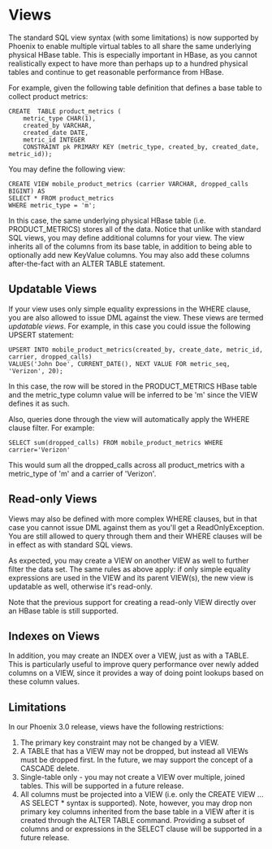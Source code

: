 # Views
The standard SQL view syntax (with some limitations) is now supported by Phoenix to enable multiple virtual tables to all share the same underlying physical HBase table. This is especially important in HBase, as you cannot realistically expect to have more than perhaps up to a hundred physical tables and continue to get reasonable performance from HBase.

For example, given the following table definition that defines a base table to collect product metrics:

    CREATE  TABLE product_metrics (
        metric_type CHAR(1),
        created_by VARCHAR, 
        created_date DATE, 
        metric_id INTEGER
        CONSTRAINT pk PRIMARY KEY (metric_type, created_by, created_date, metric_id));

You may define the following view:

    CREATE VIEW mobile_product_metrics (carrier VARCHAR, dropped_calls BIGINT) AS
    SELECT * FROM product_metrics
    WHERE metric_type = 'm';
In this case, the same underlying physical HBase table (i.e. PRODUCT_METRICS) stores all of the data.
Notice that unlike with standard SQL views, you may define additional columns for your view. The view inherits all of the columns from its base table, in addition to being able to optionally add new KeyValue columns. You may also add these columns after-the-fact with an ALTER TABLE statement. 

## Updatable Views
If your view uses only simple equality expressions in the WHERE clause, you are also allowed to issue DML against the view. These views are termed *updatable views*. For example, in this case you could issue the following UPSERT statement:

    UPSERT INTO mobile_product_metrics(created_by, create_date, metric_id, carrier, dropped_calls)
    VALUES('John Doe', CURRENT_DATE(), NEXT VALUE FOR metric_seq, 'Verizon', 20);

In this case, the row will be stored in the PRODUCT_METRICS HBase table and the metric_type column value will be inferred to be 'm' since the VIEW defines it as such.

Also, queries done through the view will automatically apply the WHERE clause filter. For example:

    SELECT sum(dropped_calls) FROM mobile_product_metrics WHERE carrier='Verizon'

This would sum all the dropped_calls across all product_metrics with a metric_type of 'm' and a carrier of 'Verizon'.

## Read-only Views
Views may also be defined with more complex WHERE clauses, but in that case you cannot issue DML against them as you'll get a ReadOnlyException. You are still allowed to query through them and their WHERE clauses will be in effect as with standard SQL views. 

As expected, you may create a VIEW on another VIEW as well to further filter the data set. The same rules as above apply: if only simple equality expressions are used in the VIEW and its parent VIEW(s), the new view is updatable as well, otherwise it's read-only.

Note that the previous support for creating a read-only VIEW directly over an HBase table is still supported.

## Indexes on Views
In addition, you may create an INDEX over a VIEW, just as with a TABLE. This is particularly useful to improve query performance over newly added columns on a VIEW, since it provides a way of doing point lookups based on these column values.

## Limitations
In our Phoenix 3.0 release, views have the following restrictions:

1. The primary key constraint may not be changed by a VIEW.
2. A TABLE that has a VIEW may not be dropped, but instead all VIEWs must be dropped first. In the future, we may support the concept of a CASCADE delete.
2. Single-table only - you may not create a VIEW over multiple, joined tables. This will be supported in a future release.
3. All columns must be projected into a VIEW (i.e. only the CREATE VIEW ... AS SELECT * syntax is supported). Note, however, you may drop non primary key columns inherited from the base table in a VIEW after it is created through the ALTER TABLE command. Providing a subset of columns and or expressions in the SELECT clause will be supported in a future release.

